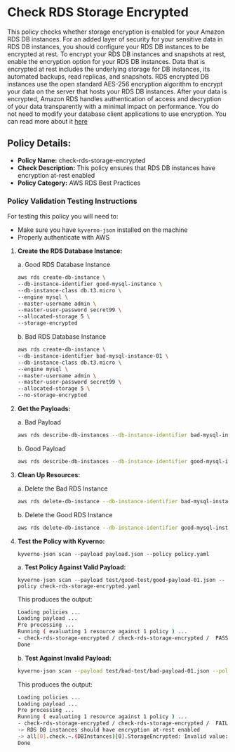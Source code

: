 # Check RDS Storage Encrypted

This policy checks whether storage encryption is enabled for your Amazon RDS DB instances.
For an added layer of security for your sensitive data in RDS DB instances, you should configure your 
RDS DB instances to be encrypted at rest. To encrypt your RDS DB instances and snapshots at rest, enable the 
encryption option for your RDS DB instances. Data that is encrypted at rest includes the underlying storage 
for DB instances, its automated backups, read replicas, and snapshots. RDS encrypted DB instances use the open 
standard AES-256 encryption algorithm to encrypt your data on the server that hosts your RDS DB instances. 
After your data is encrypted, Amazon RDS handles authentication of access and decryption of your data transparently 
with a minimal impact on performance. You do not need to modify your database client applications to use encryption.
You can read more about it [here](https://docs.aws.amazon.com/securityhub/latest/userguide/rds-controls.html#rds-3)

## Policy Details:

- **Policy Name:** check-rds-storage-encrypted
- **Check Description:** This policy ensures that RDS DB instances have encryption at-rest enabled
- **Policy Category:** AWS RDS Best Practices

### Policy Validation Testing Instructions

For testing this policy you will need to:
- Make sure you have `kyverno-json` installed on the machine 
- Properly authenticate with AWS

1. **Create the RDS Database Instance:**

    a. Good RDS Database Instance
    ```bash
    aws rds create-db-instance \
    --db-instance-identifier good-mysql-instance \
    --db-instance-class db.t3.micro \
    --engine mysql \
    --master-username admin \
    --master-user-password secret99 \
    --allocated-storage 5 \
    --storage-encrypted
    ```

    b. Bad RDS Database Instance
    ```bash
    aws rds create-db-instance \
    --db-instance-identifier bad-mysql-instance-01 \
    --db-instance-class db.t3.micro \
    --engine mysql \
    --master-username admin \
    --master-user-password secret99 \
    --allocated-storage 5 \
    --no-storage-encrypted
    ```

2. **Get the Payloads:**

    a. Bad Payload
    ```bash
    aws rds describe-db-instances --db-instance-identifier bad-mysql-instance-01 > bad-payload-01.json
    ```

    b. Good Payload
    ```bash
    aws rds describe-db-instances --db-instance-identifier good-mysql-instance > good-payload-01.json
    ```
3. **Clean Up Resources:**

    a. Delete the Bad RDS Instance
    ```bash
    aws rds delete-db-instance --db-instance-identifier bad-mysql-instance-01 --skip-final-snapshot 
    ```

    b. Delete the Good RDS Instance

    ```bash
    aws rds delete-db-instance --db-instance-identifier good-mysql-instance --skip-final-snapshot 
    ```

4. **Test the Policy with Kyverno:**
    ```
    kyverno-json scan --payload payload.json --policy policy.yaml
    ```

    a. **Test Policy Against Valid Payload:**
    ```
    kyverno-json scan --payload test/good-test/good-payload-01.json --policy check-rds-storage-encrypted.yaml 
    ```

    This produces the output:
    ```bash
    Loading policies ...
    Loading payload ...
    Pre processing ...
    Running ( evaluating 1 resource against 1 policy ) ...
    - check-rds-storage-encrypted / check-rds-storage-encrypted /  PASSED
    Done
    ```

    b. **Test Against Invalid Payload:**
    ```bash
    kyverno-json scan --payload test/bad-test/bad-payload-01.json --policy check-rds-storage-encrypted.yaml 
    ```

    This produces the output:
    ```bash
    Loading policies ...
    Loading payload ...
    Pre processing ...
    Running ( evaluating 1 resource against 1 policy ) ...
    - check-rds-storage-encrypted / check-rds-storage-encrypted /  FAILED
    -> RDS DB instances should have encryption at-rest enabled
    -> all[0].check.~.(DBInstances)[0].StorageEncrypted: Invalid value: false: Expected value: true
    Done
    ```